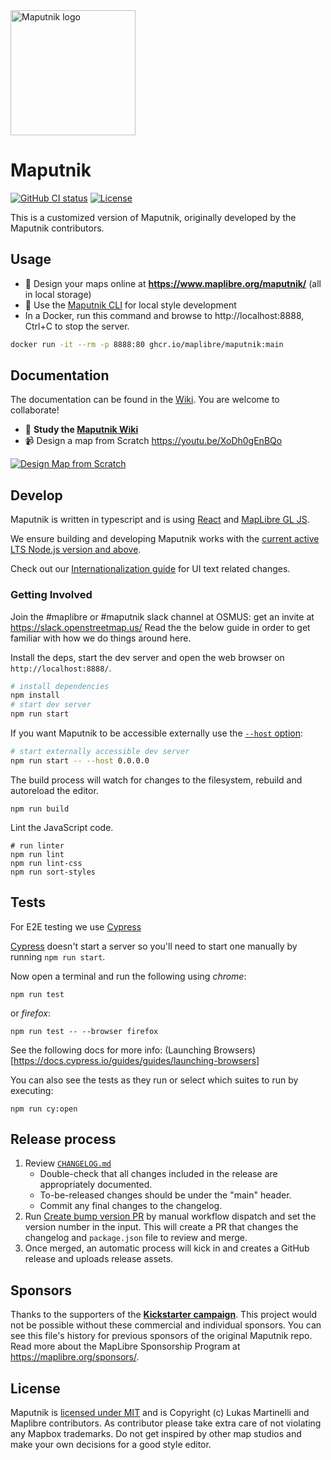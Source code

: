 <img width="200" alt="Maputnik logo" src="https://cdn.jsdelivr.net/gh/maputnik/design/logos/logo-color.png" />

# Maputnik

[![GitHub CI status](https://github.com/maplibre/maputnik/workflows/ci/badge.svg)][github-action-ci]
[![License](https://img.shields.io/badge/license-MIT-blue.svg)][license]

[github-action-ci]: https://github.com/maplibre/maputnik/actions?query=workflow%3Aci
[license]: https://tldrlegal.com/license/mit-license

This is a customized version of Maputnik, originally developed by the Maputnik contributors.

## Usage

- :link: Design your maps online at **<https://www.maplibre.org/maputnik/>** (all in local storage)
- :link: Use the [Maputnik CLI](https://github.com/maplibre/maputnik/wiki/Maputnik-CLI) for local style development
- In a Docker, run this command and browse to http://localhost:8888, Ctrl+C to stop the server.

```bash
docker run -it --rm -p 8888:80 ghcr.io/maplibre/maputnik:main
```

## Documentation

The documentation can be found in the [Wiki](https://github.com/maplibre/maputnik/wiki). You are welcome to collaborate!

- :link: **Study the [Maputnik Wiki](https://github.com/maplibre/maputnik/wiki)**
- :video_camera: Design a map from Scratch https://youtu.be/XoDh0gEnBQo

[![Design Map from Scratch](https://j.gifs.com/g5XMgl.gif)](https://youtu.be/XoDh0gEnBQo)

## Develop

Maputnik is written in typescript and is using [React](https://github.com/facebook/react) and [MapLibre GL JS](https://maplibre.org/projects/maplibre-gl-js/).

We ensure building and developing Maputnik works with the [current active LTS Node.js version and above](https://github.com/nodejs/Release#release-schedule).

Check out our [Internationalization guide](./src/locales/README.md) for UI text related changes.

### Getting Involved

Join the #maplibre or #maputnik slack channel at OSMUS: get an invite at https://slack.openstreetmap.us/ Read the the below guide in order to get familiar with how we do things around here.

Install the deps, start the dev server and open the web browser on `http://localhost:8888/`.

```bash
# install dependencies
npm install
# start dev server
npm run start
```

If you want Maputnik to be accessible externally use the [`--host` option](https://vitejs.dev/config/server-options.html#server-host):

```bash
# start externally accessible dev server
npm run start -- --host 0.0.0.0
```

The build process will watch for changes to the filesystem, rebuild and autoreload the editor.

```
npm run build
```

Lint the JavaScript code.

```
# run linter
npm run lint
npm run lint-css
npm run sort-styles
```

## Tests

For E2E testing we use [Cypress](https://www.cypress.io/)

[Cypress](https://www.cypress.io/) doesn't start a server so you'll need to start one manually by running `npm run start`.

Now open a terminal and run the following using _chrome_:

```
npm run test
```

or _firefox_:

```
npm run test -- --browser firefox
```

See the following docs for more info: (Launching Browsers)[https://docs.cypress.io/guides/guides/launching-browsers]

You can also see the tests as they run or select which suites to run by executing:

```
npm run cy:open
```

## Release process

1. Review [`CHANGELOG.md`](/CHANGELOG.md)
   - Double-check that all changes included in the release are appropriately documented.
   - To-be-released changes should be under the "main" header.
   - Commit any final changes to the changelog.
2. Run [Create bump version PR](https://github.com/maplibre/maputnik/actions/workflows/create-bump-version-pr.yml) by manual workflow dispatch and set the version number in the input. This will create a PR that changes the changelog and `package.json` file to review and merge.
3. Once merged, an automatic process will kick in and creates a GitHub release and uploads release assets.

## Sponsors

Thanks to the supporters of the **[Kickstarter campaign](https://www.kickstarter.com/projects/174808720/maputnik-visual-map-editor-for-mapbox-gl)**. This project would not be possible without these commercial and individual sponsors.
You can see this file's history for previous sponsors of the original Maputnik repo.
Read more about the MapLibre Sponsorship Program at https://maplibre.org/sponsors/.

## License

Maputnik is [licensed under MIT](LICENSE) and is Copyright (c) Lukas Martinelli and Maplibre contributors.
As contributor please take extra care of not violating any Mapbox trademarks. Do not get inspired by other map studios and make your own decisions for a good style editor.
